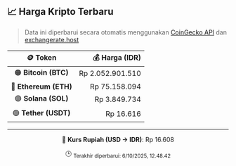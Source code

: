 

<!-- HARGA_KRIPTO -->
## 📈 Harga Kripto Terbaru

> Data ini diperbarui secara otomatis menggunakan [CoinGecko API](https://www.coingecko.com/) dan [exchangerate.host](https://exchangerate.host/)

<div align="center">

| 🪙 Token | 💰 Harga (IDR) |
|:------:|---------------:|
| 🟠 **Bitcoin (BTC)**   | Rp 2.052.901.510 |
| 🔵 **Ethereum (ETH)**  | Rp 75.158.094 |
| 🟣 **Solana (SOL)**    | Rp 3.849.734 |
| 🟢 **Tether (USDT)**   | Rp 16.616 |

---

💱 **Kurs Rupiah (USD → IDR)**: Rp 16.608

🕒 <sub>Terakhir diperbarui: 6/10/2025, 12.48.42</sub>

</div>
<!-- /HARGA_KRIPTO -->